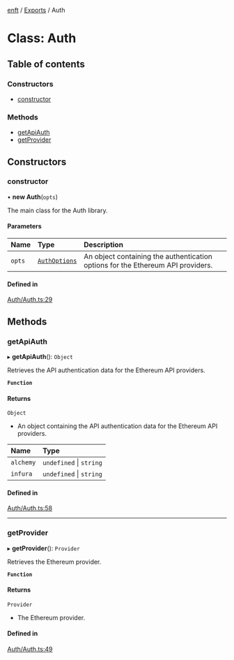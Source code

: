[enft](../README.md) / [Exports](../modules.md) / Auth

# Class: Auth

## Table of contents

### Constructors

- [constructor](Auth.md#constructor)

### Methods

- [getApiAuth](Auth.md#getapiauth)
- [getProvider](Auth.md#getprovider)

## Constructors

### constructor

• **new Auth**(`opts`)

The main class for the Auth library.

#### Parameters

| Name | Type | Description |
| :------ | :------ | :------ |
| `opts` | [`AuthOptions`](../modules.md#authoptions) | An object containing the authentication options for the Ethereum API providers. |

#### Defined in

[Auth/Auth.ts:29](https://github.com/kenryu42/ethereum-nft-sales-bot/blob/a276033/src/Auth/Auth.ts#L29)

## Methods

### getApiAuth

▸ **getApiAuth**(): `Object`

Retrieves the API authentication data for the Ethereum API providers.

**`Function`**

#### Returns

`Object`

- An object containing the API authentication data for the Ethereum API providers.

| Name | Type |
| :------ | :------ |
| `alchemy` | `undefined` \| `string` |
| `infura` | `undefined` \| `string` |

#### Defined in

[Auth/Auth.ts:58](https://github.com/kenryu42/ethereum-nft-sales-bot/blob/a276033/src/Auth/Auth.ts#L58)

___

### getProvider

▸ **getProvider**(): `Provider`

Retrieves the Ethereum provider.

**`Function`**

#### Returns

`Provider`

- The Ethereum provider.

#### Defined in

[Auth/Auth.ts:49](https://github.com/kenryu42/ethereum-nft-sales-bot/blob/a276033/src/Auth/Auth.ts#L49)
